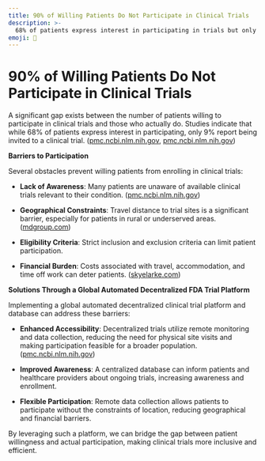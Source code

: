 ```yaml
---
title: 90% of Willing Patients Do Not Participate in Clinical Trials
description: >-
  68% of patients express interest in participating in trials but only 9% are invited.
emoji: 🚧
---
```


# 90% of Willing Patients Do Not Participate in Clinical Trials

A significant gap exists between the number of patients willing to participate in clinical trials and those who actually do. Studies indicate that while 68% of patients express interest in participating, only 9% report being invited to a clinical trial. ([pmc.ncbi.nlm.nih.gov](https://pmc.ncbi.nlm.nih.gov/articles/PMC2664601), [pmc.ncbi.nlm.nih.gov](https://pmc.ncbi.nlm.nih.gov/articles/PMC8889234))

**Barriers to Participation**

Several obstacles prevent willing patients from enrolling in clinical trials:

- **Lack of Awareness**: Many patients are unaware of available clinical trials relevant to their condition. ([pmc.ncbi.nlm.nih.gov](https://pmc.ncbi.nlm.nih.gov/articles/PMC2664601))

- **Geographical Constraints**: Travel distance to trial sites is a significant barrier, especially for patients in rural or underserved areas. ([mdgroup.com](https://mdgroup.com/blog/distance-a-key-barrier-to-clinical-trial-access-decentralized-and-hybrid-trials))

- **Eligibility Criteria**: Strict inclusion and exclusion criteria can limit patient participation.

- **Financial Burden**: Costs associated with travel, accommodation, and time off work can deter patients. ([skyelarke.com](https://www.skyelarke.com/breaking-down-barriers-to-clinical-trial-participation))

**Solutions Through a Global Automated Decentralized FDA Trial Platform**

Implementing a global automated decentralized clinical trial platform and database can address these barriers:

- **Enhanced Accessibility**: Decentralized trials utilize remote monitoring and data collection, reducing the need for physical site visits and making participation feasible for a broader population. ([pmc.ncbi.nlm.nih.gov](https://pmc.ncbi.nlm.nih.gov/articles/PMC10465321))

- **Improved Awareness**: A centralized database can inform patients and healthcare providers about ongoing trials, increasing awareness and enrollment.

- **Flexible Participation**: Remote data collection allows patients to participate without the constraints of location, reducing geographical and financial barriers.

By leveraging such a platform, we can bridge the gap between patient willingness and actual participation, making clinical trials more inclusive and efficient. 